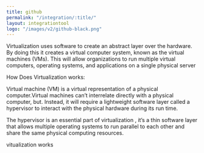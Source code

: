 ```yaml
---
title: github
permalink: "/integration/:title/"
layout: integrationtool
logo: "/images/v2/github-black.png"
---
```


Virtualization uses software to create an abstract layer over the hardware. By doing this it creates a virtual computer system, known as the virtual machines (VMs). This will allow organizations to run multiple virtual computers, operating systems, and applications on a single physical server



How Does Virtualization works:

Virtual machine (VM) is a virtual representation of a physical computer.Virtual machines can’t interrelate directly with a physical computer, but. Instead, it will require a lightweight software layer called a hypervisor to interact with the physical hardware during its run time.

The hypervisor is an essential part of virtualization , it’s a thin software layer that allows multiple operating systems to run parallel to each other and share the same physical computing resources.

vitualization works
